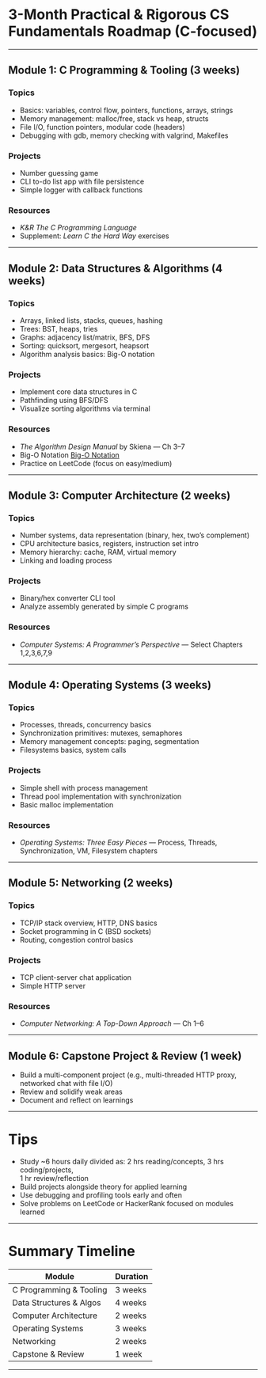 # 3-Month Practical & Rigorous CS Fundamentals Roadmap (C-focused)

---

## Module 1: C Programming & Tooling (3 weeks)

### Topics
- Basics: variables, control flow, pointers, functions, arrays, strings  
- Memory management: malloc/free, stack vs heap, structs  
- File I/O, function pointers, modular code (headers)  
- Debugging with gdb, memory checking with valgrind, Makefiles  

### Projects
- Number guessing game  
- CLI to-do list app with file persistence  
- Simple logger with callback functions  

### Resources
- *K&R The C Programming Language*  
- Supplement: *Learn C the Hard Way* exercises  

---

## Module 2: Data Structures & Algorithms (4 weeks)

### Topics
- Arrays, linked lists, stacks, queues, hashing  
- Trees: BST, heaps, tries  
- Graphs: adjacency list/matrix, BFS, DFS  
- Sorting: quicksort, mergesort, heapsort  
- Algorithm analysis basics: Big-O notation  

### Projects
- Implement core data structures in C  
- Pathfinding using BFS/DFS  
- Visualize sorting algorithms via terminal  

### Resources
- *The Algorithm Design Manual* by Skiena — Ch 3–7  
- Big-O Notation [Big-O Notation](https://youtu.be/Mo4vesaut8g?si=Aw_5SA_3vrdW5nEB)
- Practice on LeetCode (focus on easy/medium)  

---

## Module 3: Computer Architecture (2 weeks)

### Topics
- Number systems, data representation (binary, hex, two’s complement)  
- CPU architecture basics, registers, instruction set intro  
- Memory hierarchy: cache, RAM, virtual memory  
- Linking and loading process  

### Projects
- Binary/hex converter CLI tool  
- Analyze assembly generated by simple C programs  

### Resources
- *Computer Systems: A Programmer’s Perspective* — Select Chapters 1,2,3,6,7,9  

---

## Module 4: Operating Systems (3 weeks)

### Topics
- Processes, threads, concurrency basics  
- Synchronization primitives: mutexes, semaphores  
- Memory management concepts: paging, segmentation  
- Filesystems basics, system calls  

### Projects
- Simple shell with process management  
- Thread pool implementation with synchronization  
- Basic malloc implementation  

### Resources
- *Operating Systems: Three Easy Pieces* — Process, Threads, Synchronization, VM, 
  Filesystem chapters  

---

## Module 5: Networking (2 weeks)

### Topics
- TCP/IP stack overview, HTTP, DNS basics  
- Socket programming in C (BSD sockets)  
- Routing, congestion control basics  

### Projects
- TCP client-server chat application  
- Simple HTTP server  

### Resources
- *Computer Networking: A Top-Down Approach* — Ch 1–6  

---

## Module 6: Capstone Project & Review (1 week)

- Build a multi-component project (e.g., multi-threaded HTTP proxy, networked chat 
  with file I/O)  
- Review and solidify weak areas  
- Document and reflect on learnings  

---

# Tips

- Study ~6 hours daily divided as: 2 hrs reading/concepts, 3 hrs coding/projects,  
  1 hr review/reflection  
- Build projects alongside theory for applied learning  
- Use debugging and profiling tools early and often  
- Solve problems on LeetCode or HackerRank focused on modules learned  

---

# Summary Timeline

| Module                 | Duration   |  
|------------------------|------------|  
| C Programming & Tooling | 3 weeks    |  
| Data Structures & Algos | 4 weeks    |  
| Computer Architecture   | 2 weeks    |  
| Operating Systems       | 3 weeks    |  
| Networking              | 2 weeks    |  
| Capstone & Review       | 1 week     |  

---
